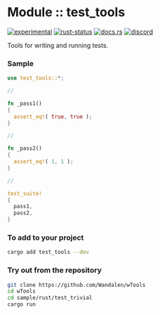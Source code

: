 # Module :: test_tools
[![experimental](https://img.shields.io/badge/stability-experimental-orange.svg)](https://github.com/emersion/stability-badges#experimental) [![rust-status](https://github.com/Wandalen/wTools/actions/workflows/ModuleTestToolsPush.yml/badge.svg)](https://github.com/Wandalen/wTools/actions/workflows/ModuleTestToolsPush.yml) [![docs.rs](https://img.shields.io/docsrs/test_tools?color=e3e8f0&logo=docs.rs)](https://docs.rs/test_tools) [![discord](https://img.shields.io/discord/872391416519737405?color=e3e8f0&logo=discord&logoColor=e3e8f0)](https://discord.gg/JwTG6d2b)

Tools for writing and running tests.

### Sample

```rust
use test_tools::*;

//

fn _pass1()
{
  assert_eq!( true, true );
}

//

fn _pass2()
{
  assert_eq!( 1, 1 );
}

//

test_suite!
{
  pass1,
  pass2,
}
```

### To add to your project

```sh
cargo add test_tools --dev
```

### Try out from the repository

```sh
git clone https://github.com/Wandalen/wTools
cd wTools
cd sample/rust/test_trivial
cargo run
```
